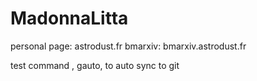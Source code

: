 # MadonnaLitta
personal page: astrodust.fr
bmarxiv: bmarxiv.astrodust.fr

test command , gauto, to auto sync to git
